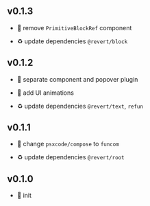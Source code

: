 ## v0.1.3

* 🐞 remove `PrimitiveBlockRef` component

* ♻️ update dependencies `@revert/block`

## v0.1.2

* 🐞 separate component and popover plugin

* 🐞 add UI animations

* ♻️ update dependencies `@revert/text`, `refun`

## v0.1.1

* 🐞 change `psxcode/compose` to `funcom`

* ♻️ update dependencies `@revert/root`

## v0.1.0

* 🐣 init
